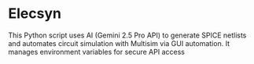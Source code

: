# Elecsyn
This Python script uses AI (Gemini 2.5 Pro API) to generate SPICE netlists and automates circuit simulation with Multisim via GUI automation. It manages environment variables for secure API access
